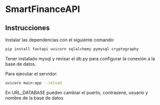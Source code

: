 # SmartFinanceAPI

## Instrucciones

Instalar las dependencias con el siguiente comando:

``` bash
pip install fastapi uvicorn sqlalchemy pymysql cryptography
```

Tener instalado mysql y revisar el db.py para configurar la conexión a la base de datos.

Para ejecutar el servidor:

``` bash
uvicorn main:app --reload
```

En URL_DATABASE pueden cambiar el puerto, contrasene, usuario y nombre de la base de datos 
